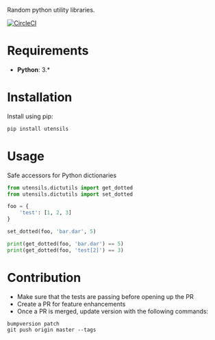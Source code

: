 Random python utility libraries.

[![CircleCI](https://circleci.com/gh/daniyalzade/utensils.svg?style=svg)](https://circleci.com/gh/daniyalzade/utensils)

# Requirements

* **Python**: 3.*

# Installation

Install using pip:

```sh
pip install utensils
```

# Usage

Safe accessors for Python dictionaries

```py
from utensils.dictutils import get_dotted
from utensils.dictutils import set_dotted

foo = {
    'test': [1, 2, 3]
}

set_dotted(foo, 'bar.dar', 5)

print(get_dotted(foo, 'bar.dar') == 5)
print(get_dotted(foo, 'test[2]') == 3)
```

# Contribution

* Make sure that the tests are passing before opening up the PR
* Create a PR for feature enhancements
* Once a PR is merged, update version with the following commands:

```
bumpversion patch
git push origin master --tags
```
